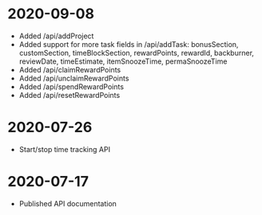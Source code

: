 # 2020-09-08
* Added /api/addProject
* Added support for more task fields in /api/addTask: bonusSection, customSection, timeBlockSection, rewardPoints, rewardId, backburner, reviewDate, timeEstimate, itemSnoozeTime, permaSnoozeTime
* Added /api/claimRewardPoints
* Added /api/unclaimRewardPoints
* Added /api/spendRewardPoints
* Added /api/resetRewardPoints

# 2020-07-26
* Start/stop time tracking API

# 2020-07-17
* Published API documentation

